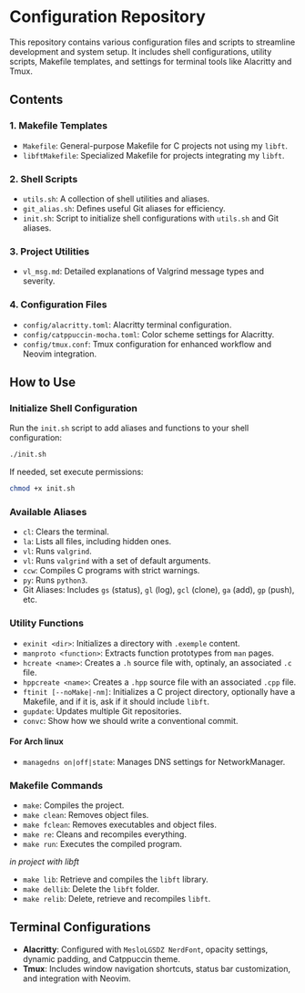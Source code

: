 # Configuration Repository

This repository contains various configuration files and scripts to streamline development and system setup. It includes shell configurations, utility scripts, Makefile templates, and settings for terminal tools like Alacritty and Tmux.

## Contents

### 1. **Makefile Templates**

-   `Makefile`: General-purpose Makefile for C projects not using my `libft`.
-   `libftMakefile`: Specialized Makefile for projects integrating my `libft`.

### 2. **Shell Scripts**

-   `utils.sh`: A collection of shell utilities and aliases.
-   `git_alias.sh`: Defines useful Git aliases for efficiency.
-   `init.sh`: Script to initialize shell configurations with `utils.sh` and Git aliases.

### 3. **Project Utilities**

-   `vl_msg.md`: Detailed explanations of Valgrind message types and severity.

### 4. **Configuration Files**

-   `config/alacritty.toml`: Alacritty terminal configuration.
-   `config/catppuccin-mocha.toml`: Color scheme settings for Alacritty.
-   `config/tmux.conf`: Tmux configuration for enhanced workflow and Neovim integration.

## How to Use

### **Initialize Shell Configuration**

Run the `init.sh` script to add aliases and functions to your shell configuration:

```bash
./init.sh
```

If needed, set execute permissions:

```bash
chmod +x init.sh
```

### **Available Aliases**

-   `cl`: Clears the terminal.
-   `la`: Lists all files, including hidden ones.
-   `vl`: Runs `valgrind`.
-   `vl`: Runs `valgrind` with a set of default arguments.
-   `ccw`: Compiles C programs with strict warnings.
-   `py`: Runs `python3`.
-   Git Aliases: Includes `gs` (status), `gl` (log), `gcl` (clone), `ga` (add), `gp` (push), etc.

### **Utility Functions**

-   `exinit <dir>`: Initializes a directory with `.exemple` content.
-   `manproto <function>`: Extracts function prototypes from `man` pages.
-   `hcreate <name>`: Creates a `.h` source file with, optinaly, an associated `.c` file.
-   `hppcreate <name>`: Creates a `.hpp` source file with an associated `.cpp` file.
-   `ftinit [--noMake|-nm]`: Initializes a C project directory, optionally have a Makefile, and if it is, ask if it should include `libft`.
-   `gupdate`: Updates multiple Git repositories.
-   `convc`: Show how we should write a conventional commit.

#### For Arch linux

-   `managedns on|off|state`: Manages DNS settings for NetworkManager.

### **Makefile Commands**

-   `make`: Compiles the project.
-   `make clean`: Removes object files.
-   `make fclean`: Removes executables and object files.
-   `make re`: Cleans and recompiles everything.
-   `make run`: Executes the compiled program.

_in project with libft_

-   `make lib`: Retrieve and compiles the `libft` library.
-   `make dellib`: Delete the `libft` folder.
-   `make relib`: Delete, retrieve and recompiles `libft`.

## Terminal Configurations

-   **Alacritty**: Configured with `MesloLGSDZ NerdFont`, opacity settings, dynamic padding, and Catppuccin theme.
-   **Tmux**: Includes window navigation shortcuts, status bar customization, and integration with Neovim.
